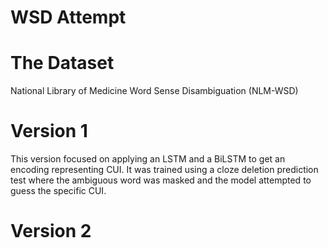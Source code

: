 # WSD Attempt
# The Dataset
National Library of Medicine Word Sense Disambiguation (NLM-WSD)
# Version 1
This version focused on applying an LSTM and a BiLSTM to get an encoding representing CUI. It was trained using a cloze deletion prediction test where the ambiguous word was masked and the model attempted to guess the specific CUI. 

# Version 2
